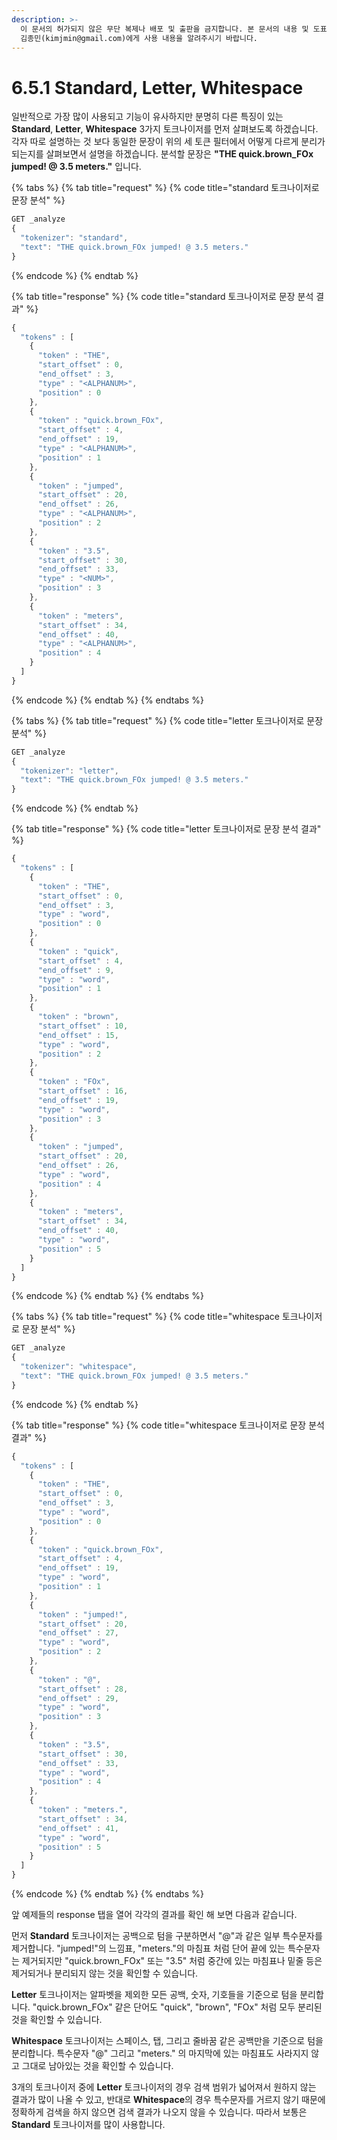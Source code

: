 ```yaml
---
description: >-
  이 문서의 허가되지 않은 무단 복제나 배포 및 출판을 금지합니다. 본 문서의 내용 및 도표 등을 인용하고자 하는 경우 출처를 명시하고
  김종민(kimjmin@gmail.com)에게 사용 내용을 알려주시기 바랍니다.
---
```


# 6.5.1 Standard, Letter, Whitespace

  일반적으로 가장 많이 사용되고 기능이 유사하지만 분명히 다른 특징이 있는 **Standard**, **Letter**, **Whitespace** 3가지 토크나이저를 먼저 살펴보도록 하겠습니다. 각자 따로 설명하는 것 보다 동일한 문장이 위의 세 토큰 필터에서 어떻게 다르게 분리가 되는지를 살펴보면서 설명을 하겠습니다. 분석할 문장은 **"THE quick.brown\_FOx jumped! @ 3.5 meters."** 입니다.

{% tabs %}
{% tab title="request" %}
{% code title="standard 토크나이저로 문장 분석" %}
```javascript
GET _analyze
{
  "tokenizer": "standard",
  "text": "THE quick.brown_FOx jumped! @ 3.5 meters."
}
```
{% endcode %}
{% endtab %}

{% tab title="response" %}
{% code title="standard 토크나이저로 문장 분석 결과" %}
```javascript
{
  "tokens" : [
    {
      "token" : "THE",
      "start_offset" : 0,
      "end_offset" : 3,
      "type" : "<ALPHANUM>",
      "position" : 0
    },
    {
      "token" : "quick.brown_FOx",
      "start_offset" : 4,
      "end_offset" : 19,
      "type" : "<ALPHANUM>",
      "position" : 1
    },
    {
      "token" : "jumped",
      "start_offset" : 20,
      "end_offset" : 26,
      "type" : "<ALPHANUM>",
      "position" : 2
    },
    {
      "token" : "3.5",
      "start_offset" : 30,
      "end_offset" : 33,
      "type" : "<NUM>",
      "position" : 3
    },
    {
      "token" : "meters",
      "start_offset" : 34,
      "end_offset" : 40,
      "type" : "<ALPHANUM>",
      "position" : 4
    }
  ]
}
```
{% endcode %}
{% endtab %}
{% endtabs %}

{% tabs %}
{% tab title="request" %}
{% code title="letter 토크나이저로 문장 분석" %}
```javascript
GET _analyze
{
  "tokenizer": "letter",
  "text": "THE quick.brown_FOx jumped! @ 3.5 meters."
}
```
{% endcode %}
{% endtab %}

{% tab title="response" %}
{% code title="letter 토크나이저로 문장 분석 결과" %}
```javascript
{
  "tokens" : [
    {
      "token" : "THE",
      "start_offset" : 0,
      "end_offset" : 3,
      "type" : "word",
      "position" : 0
    },
    {
      "token" : "quick",
      "start_offset" : 4,
      "end_offset" : 9,
      "type" : "word",
      "position" : 1
    },
    {
      "token" : "brown",
      "start_offset" : 10,
      "end_offset" : 15,
      "type" : "word",
      "position" : 2
    },
    {
      "token" : "FOx",
      "start_offset" : 16,
      "end_offset" : 19,
      "type" : "word",
      "position" : 3
    },
    {
      "token" : "jumped",
      "start_offset" : 20,
      "end_offset" : 26,
      "type" : "word",
      "position" : 4
    },
    {
      "token" : "meters",
      "start_offset" : 34,
      "end_offset" : 40,
      "type" : "word",
      "position" : 5
    }
  ]
}
```
{% endcode %}
{% endtab %}
{% endtabs %}

{% tabs %}
{% tab title="request" %}
{% code title="whitespace 토크나이저로 문장 분석" %}
```javascript
GET _analyze
{
  "tokenizer": "whitespace",
  "text": "THE quick.brown_FOx jumped! @ 3.5 meters."
}
```
{% endcode %}
{% endtab %}

{% tab title="response" %}
{% code title="whitespace 토크나이저로 문장 분석 결과" %}
```javascript
{
  "tokens" : [
    {
      "token" : "THE",
      "start_offset" : 0,
      "end_offset" : 3,
      "type" : "word",
      "position" : 0
    },
    {
      "token" : "quick.brown_FOx",
      "start_offset" : 4,
      "end_offset" : 19,
      "type" : "word",
      "position" : 1
    },
    {
      "token" : "jumped!",
      "start_offset" : 20,
      "end_offset" : 27,
      "type" : "word",
      "position" : 2
    },
    {
      "token" : "@",
      "start_offset" : 28,
      "end_offset" : 29,
      "type" : "word",
      "position" : 3
    },
    {
      "token" : "3.5",
      "start_offset" : 30,
      "end_offset" : 33,
      "type" : "word",
      "position" : 4
    },
    {
      "token" : "meters.",
      "start_offset" : 34,
      "end_offset" : 41,
      "type" : "word",
      "position" : 5
    }
  ]
}
```
{% endcode %}
{% endtab %}
{% endtabs %}

  앞 예제들의 response 탭을 열어 각각의 결과를 확인 해 보면 다음과 같습니다.

  먼저 **Standard** 토크나이저는 공백으로 텀을 구분하면서 "@"과 같은 일부 특수문자를 제거합니다. "jumped!"의 느낌표, "meters."의 마침표 처럼 단어 끝에 있는 특수문자는 제거되지만 "quick.brown\_FOx" 또는 "3.5" 처럼 중간에 있는 마침표나 밑줄 등은 제거되거나 분리되지 않는 것을 확인할 수 있습니다.

  **Letter** 토크나이저는 알파벳을 제외한 모든 공백, 숫자, 기호들을 기준으로 텀을 분리합니다. "quick.brown\_FOx" 같은 단어도 "quick", "brown", "FOx" 처럼 모두 분리된 것을 확인할 수 있습니다.

  **Whitespace** 토크나이저는 스페이스, 탭, 그리고 줄바꿈 같은 공백만을 기준으로 텀을 분리합니다. 특수문자 "@" 그리고 "meters." 의 마지막에 있는 마침표도 사라지지 않고 그대로 남아있는 것을 확인할 수 있습니다.

  3개의 토크나이저 중에 **Letter** 토크나이저의 경우 검색 범위가 넓어져서 원하지 않는 결과가 많이 나올 수 있고, 반대로 **Whitespace**의 경우 특수문자를 거르지 않기 때문에 정확하게 검색을 하지 않으면 검색 결과가 나오지 않을 수 있습니다. 따라서 보통은 **Standard** 토크나이저를 많이 사용합니다.

